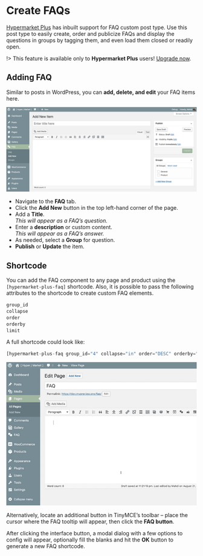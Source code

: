 # Create FAQs

[Hypermarket Plus](https://www.mypreview.one) has inbuilt support for FAQ custom post type. Use this post type to easily create, order and publicize FAQs and display the questions in groups by tagging them, and even load them closed or readily open.

!> This feature is available only to **Hypermarket Plus** users! [Upgrade now](https://www.mypreview.one).

## Adding FAQ

Similar to posts in WordPress, you can **add, delete, and edit** your FAQ items here.

![Adding FAQs](img/add-faq.png)

* Navigate to the **FAQ** tab.
* Click the **Add New** button in the top left-hand corner of the page.
* Add a **Title**.<br/>
*This will appear as a FAQ’s question.*
* Enter a **description** or custom content.<br/>
*This will appear as a FAQ’s answer.*
* As needed, select a **Group** for question.
* **Publish** or **Update** the item.

## Shortcode

You can add the FAQ component to any page and product using the ```[hypermarket-plus-faq]``` shortcode. Also, it is possible to pass the following attributes to the shortcode to create custom FAQ elements.

```php
group_id
collapse
order
orderby
limit
```

A full shortcode could look like:

```php
[hypermarket-plus-faq group_id="4" collapse="in" order="DESC" orderby="none" limit=""]
```

![Generate a FAQ shortcode](img/generate-faq-shortcode.gif)

Alternatively, locate an additional button in TinyMCE’s toolbar – place the cursor where the FAQ tooltip will appear, then click the **FAQ button**.

After clicking the interface button, a modal dialog with a few options to config will appear, optionally fill the blanks and hit the **OK** button to generate a new FAQ shortcode.
